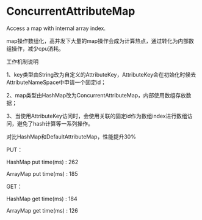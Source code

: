 # ConcurrentAttributeMap
Access a map with internal array index.


map操作数组化，高并发下大量的map操作会成为计算热点，通过转化为内部数组操作，减少cpu消耗。

工作机制说明

1、key类型由String改为自定义的AttributeKey，AttributeKey会在初始化时候去AttributeNameSpace中申请一个固定id；

2、map类型由HashMap改为ConcurrentAttributeMap，内部使用数组存放数据；

3、当使用AttributeKey访问时，会使用关联的固定id作为数组index进行数组访问，避免了hash计算等一系列操作。

对比HashMap和DefaultAttributeMap，性能提升30%

PUT：

HashMap put time(ms) : 262

ArrayMap put time(ms) : 185

GET：

HashMap get time(ms) : 184

ArrayMap get time(ms) : 126
